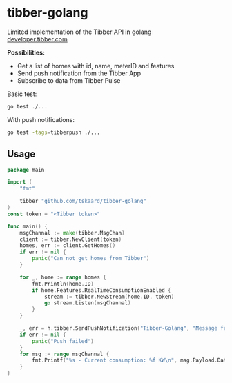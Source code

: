 # tibber-golang  
Limited implementation of the Tibber API in golang  
[developer.tibber.com](https://developer.tibber.com)  

**Possibilities:**
* Get a list of homes with id, name, meterID and features
* Send push notification from the Tibber App
* Subscribe to data from Tibber Pulse


Basic test:
```bash
go test ./...
```

With push notifications:
```bash
go test -tags=tibberpush ./...
```


## Usage

```go
package main

import (
	"fmt"

	tibber "github.com/tskaard/tibber-golang"
)
const token = "<Tibber token>"

func main() {
	msgChannal := make(tibber.MsgChan)
	client := tibber.NewClient(token)
	homes, err := client.GetHomes()
	if err != nil {
		panic("Can not get homes from Tibber")
	}

	for _, home := range homes {
		fmt.Println(home.ID)
		if home.Features.RealTimeConsumptionEnabled {
			stream := tibber.NewStream(home.ID, token)
			go stream.Listen(msgChannal)
		}
	}

	_, err = h.tibber.SendPushNotification("Tibber-Golang", "Message from GO")
	if err != nil {
		panic("Push failed")
	}
	for msg := range msgChannal {
		fmt.Printf("%s - Current consumption: %f KW\n", msg.Payload.Data.LiveMeasurement.Timestamp.String(), msg.Payload.Data.LiveMeasurement.Power/1000)
	}
}
```
